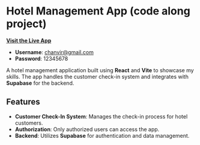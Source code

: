 # Hotel Management App (code along project)
[**Visit the Live App**](https://hotelier-topaz.vercel.app/)  <!-- Replace "#" with the actual link to your deployed app -->
- **Username**: chanvir@gmail.com
- **Password**: 12345678

A hotel management application built using **React** and **Vite** to showcase my skills. The app handles the customer check-in system and integrates with **Supabase** for the backend.

## Features
- **Customer Check-In System**: Manages the check-in process for hotel customers.
- **Authorization**: Only authorized users can access the app.
- **Backend**: Utilizes **Supabase** for authentication and data management.

